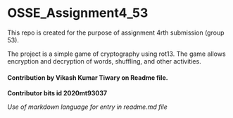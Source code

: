 # OSSE_Assignment4_53
This repo is created  for the purpose of assignment 4rth submission (group 53).

The project is a simple game of cryptography using rot13. The game allows encryption and decryption of words, shuffling, and other activities.

#### Contribution by Vikash Kumar Tiwary on Readme file.
**Contributor bits id 2020mt93037**

*Use of markdown language for entry in readme.md file*